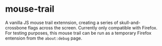 # mouse-trail

A vanilla JS mouse trail extennsion, creating a series of skull-and-crossbone flags across the screen. Currently only compatible with Firefox. For testing purposes, this mouse trail can be run as a temporary Firefox entension from the ```about:debug``` page.
